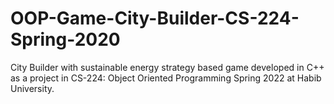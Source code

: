 # OOP-Game-City-Builder-CS-224-Spring-2020
 City Builder with sustainable energy strategy based game developed in C++ as a project in CS-224: Object Oriented Programming Spring 2022 at Habib University.

